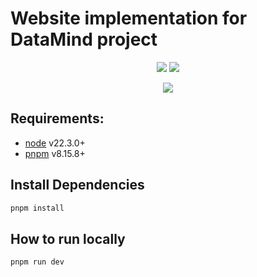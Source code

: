 # Website implementation for DataMind project
<p align="center">
    <img src="https://img.shields.io/badge/react.js_^18.3.1-1?color=%2385c8c8&style=for-the-badge"/>
    <img src="https://img.shields.io/badge/styled--components_^6.1.12-1?color=%2385c8c8&style=for-the-badge"/>
</p>
<p align="center">
    <img src="https://img.shields.io/badge/recharts_^2.12.7-1?color=%2385c8c8&style=for-the-badge"/>
</p>


## Requirements:
- [node](https://nodejs.org/en) v22.3.0+
- [pnpm](https://pnpm.io/) v8.15.8+

## Install Dependencies
```bash
pnpm install
```

## How to run locally
```bash
pnpm run dev
```
